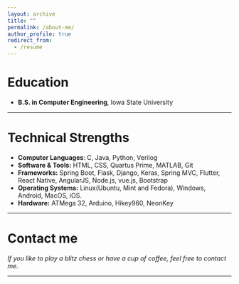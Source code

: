 ```yaml
---
layout: archive
title: ""
permalink: /about-me/
author_profile: true
redirect_from:
  - /resume
---
```


Education
======
* **B.S. in Computer Engineering**, Iowa State University

---

Technical Strengths
======
* **Computer Languages**: C, Java, Python, Verilog <br>
* **Software & Tools:** HTML, CSS, Quartus Prime, MATLAB, Git <br>
* **Frameworks:** Spring Boot, Flask, Django, Keras, Spring MVC, Flutter, React Native, 
AngularJS, Node.js, vue.js, Bootstrap <br>
* **Operating Systems:** Linux(Ubuntu, Mint and Fedora), Windows, Android, MacOS, iOS. <br>
* **Hardware:** ATMega 32, Arduino, Hikey960, NeonKey

---

Contact me
===

*If you like to play a blitz chess or have a cup of coffee, feel free to contact me.*

---




